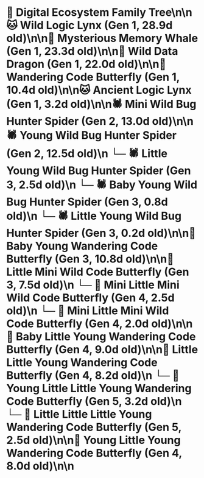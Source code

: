 # 🌳 Digital Ecosystem Family Tree\n\n🐱 Wild Logic Lynx (Gen 1, 28.9d old)\n\n🐋 Mysterious Memory Whale (Gen 1, 23.3d old)\n\n🐉 Wild Data Dragon (Gen 1, 22.0d old)\n\n🦋 Wandering Code Butterfly (Gen 1, 10.4d old)\n\n🐱 Ancient Logic Lynx (Gen 1, 3.2d old)\n\n🕷️ Mini Wild Bug Hunter Spider (Gen 2, 13.0d old)\n\n🕷️ Young Wild Bug Hunter Spider (Gen 2, 12.5d old)\n  └─ 🕷️ Little Young Wild Bug Hunter Spider (Gen 3, 2.5d old)\n  └─ 🕷️ Baby Young Wild Bug Hunter Spider (Gen 3, 0.8d old)\n  └─ 🕷️ Little Young Wild Bug Hunter Spider (Gen 3, 0.2d old)\n\n🦋 Baby Young Wandering Code Butterfly (Gen 3, 10.8d old)\n\n🦋 Little Mini Wild Code Butterfly (Gen 3, 7.5d old)\n  └─ 🦋 Mini Little Mini Wild Code Butterfly (Gen 4, 2.5d old)\n  └─ 🦋 Mini Little Mini Wild Code Butterfly (Gen 4, 2.0d old)\n\n🦋 Baby Little Young Wandering Code Butterfly (Gen 4, 9.0d old)\n\n🦋 Little Little Young Wandering Code Butterfly (Gen 4, 8.2d old)\n  └─ 🦋 Young Little Little Young Wandering Code Butterfly (Gen 5, 3.2d old)\n  └─ 🦋 Little Little Little Young Wandering Code Butterfly (Gen 5, 2.5d old)\n\n🦋 Young Little Young Wandering Code Butterfly (Gen 4, 8.0d old)\n\n